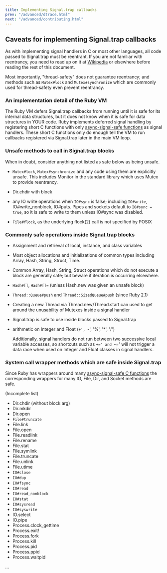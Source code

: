 ```yaml
---
title: Implementing Signal.trap callbacks
prev: "/advanced/dtrace.html"
next: "/advanced/contributing.html"
---
```


## Caveats for implementing Signal.trap callbacks[](#caveats-for-implementing-signaltrap-callbacks)

As with implementing signal handlers in C or most other languages, all
code passed to Signal.trap must be reentrant. If you are not familiar
with reentrancy, you need to read up on it at <a
href='https://en.wikipedia.org/wiki/Reentrancy_(computing)'
class='remote' target='_blank'>Wikipedia</a> or elsewhere before reading
the rest of this document.

Most importantly, "thread-safety" does not guarantee reentrancy; and
methods such as `Mutex#lock` and `Mutex#synchronize` which are commonly
used for thread-safety even prevent reentrancy.

### An implementation detail of the Ruby VM[](#an-implementation-detail-of-the-ruby-vm)

The Ruby VM defers Signal.trap callbacks from running until it is safe
for its internal data structures, but it does not know when it is safe
for data structures in YOUR code. Ruby implements deferred signal
handling by registering short C functions with only <a
href='http://man7.org/linux/man-pages/man7/signal-safety.7.html'
class='remote' target='_blank'>async-signal-safe functions</a> as signal
handlers. These short C functions only do enough tell the VM to run
callbacks registered via Signal.trap later in the main VM loop.

### Unsafe methods to call in Signal.trap blocks[](#unsafe-methods-to-call-in-signaltrap-blocks)

When in doubt, consider anything not listed as safe below as being
unsafe.

* `Mutex#lock`, `Mutex#synchronize` and any code using them are
  explicitly unsafe. This includes Monitor in the standard library which
  uses Mutex to provide reentrancy.

* Dir.chdir with block

* any IO write operations when `IO#sync` is false; including `IO#write`,
  IO#write\_nonblock, IO#puts. Pipes and sockets default to `IO#sync =
  true`, so it is safe to write to them unless IO#sync was disabled.

* `File#flock`, as the underlying flock(2) call is not specified by
  POSIX

### Commonly safe operations inside Signal.trap blocks[](#commonly-safe-operations-inside-signaltrap-blocks)

* Assignment and retrieval of local, instance, and class variables

* Most object allocations and initializations of common types including
  Array, Hash, String, Struct, Time.

* Common Array, Hash, String, Struct operations which do not execute a
  block are generally safe; but beware if iteration is occurring
  elsewhere.

* `Hash#[]`, `Hash#[]=` (unless Hash.new was given an unsafe block)

* `Thread::Queue#push` and `Thread::SizedQueue#push` (since Ruby 2.1)

* Creating a new Thread via Thread.new/Thread.start can used to get
  around the unusability of Mutexes inside a signal handler

* Signal.trap is safe to use inside blocks passed to Signal.trap

* arithmetic on Integer and Float (`+', `-', '%', '\*', '/')
  
  Additionally, signal handlers do not run between two successive local
  variable accesses, so shortcuts such as `+=' and `-=' will not trigger
  a data race when used on Integer and Float classes in signal handlers.

### System call wrapper methods which are safe inside Signal.trap[](#system-call-wrapper-methods-which-are-safe-inside-signaltrap)

Since Ruby has wrappers around many <a
href='http://man7.org/linux/man-pages/man7/signal-safety.7.html'
class='remote' target='_blank'>async-signal-safe C functions</a> the
corresponding wrappers for many IO, File, Dir, and Socket methods are
safe.

(Incomplete list)

* Dir.chdir (without block arg)
* Dir.mkdir
* Dir.open
* `File#truncate`
* File.link
* File.open
* File.readlink
* File.rename
* File.stat
* File.symlink
* File.truncate
* File.unlink
* File.utime
* `IO#close`
* `IO#dup`
* `IO#fsync`
* `IO#read`
* `IO#read_nonblock`
* `IO#stat`
* `IO#sysread`
* `IO#syswrite`
* IO.select
* IO.pipe
* Process.clock\_gettime
* Process.exit!
* Process.fork
* Process.kill
* Process.pid
* Process.ppid
* Process.waitpid

...

